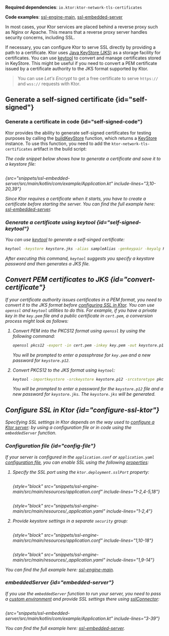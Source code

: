 [//]: # (title: SSL and certificates)

<show-structure for="chapter" depth="2"/>

<tldr>
<p>
<b>Required dependencies</b>: <code>io.ktor:ktor-network-tls-certificates</code>
</p>
<p>
<b>Code examples</b>: 
<a href="https://github.com/ktorio/ktor-documentation/tree/%ktor_version%/codeSnippets/snippets/ssl-engine-main">ssl-engine-main</a>, 
<a href="https://github.com/ktorio/ktor-documentation/tree/%ktor_version%/codeSnippets/snippets/ssl-embedded-server">ssl-embedded-server</a>
</p>
</tldr>

In most cases, your Ktor services are placed behind a reverse proxy such as Nginx or Apache. 
This means that a reverse proxy server handles security concerns, including SSL.

If necessary, you can configure Ktor to serve SSL directly by providing a path to a certificate.
Ktor uses [Java KeyStore (JKS)](https://docs.oracle.com/javase/8/docs/api/java/security/KeyStore.html) as a storage facility for certificates.
You can use [keytool](https://docs.oracle.com/javase/8/docs/technotes/tools/unix/keytool.html) to convert and manage certificates stored in KeyStore.
This might be useful if you need to convert a PEM certificate issued by a certificate authority to the JKS format supported by Ktor.

> You can use _Let's Encrypt_ to get a free certificate to serve `https://` and `wss://` requests with Ktor.

## Generate a self-signed certificate {id="self-signed"}
### Generate a certificate in code {id="self-signed-code"}

Ktor provides the ability to generate self-signed certificates for testing purposes by calling the [buildKeyStore](https://api.ktor.io/ktor-network/ktor-network-tls/ktor-network-tls-certificates/io.ktor.network.tls.certificates/build-key-store.html) function, which returns a [KeyStore](https://docs.oracle.com/en/java/javase/17/docs/api/java.base/java/security/KeyStore.html) instance. 
To use this function, you need to add the `ktor-network-tls-certificates` artifact in the build script:

<var name="artifact_name" value="ktor-network-tls-certificates"/>
<include from="lib.topic" element-id="add_ktor_artifact"/>

The code snippet below shows how to generate a certificate and save it to a keystore file:

```kotlin
```
{src="snippets/ssl-embedded-server/src/main/kotlin/com/example/Application.kt" include-lines="3,10-20,39"}

Since Ktor requires a certificate when it starts, you have to create a certificate before starting the server. 
You can find the full example here: [ssl-embedded-server](https://github.com/ktorio/ktor-documentation/tree/%ktor_version%/codeSnippets/snippets/ssl-embedded-server).

### Generate a certificate using keytool {id="self-signed-keytool"}

You can use [keytool](https://docs.oracle.com/javase/8/docs/technotes/tools/unix/keytool.html) to generate a self-singed certificate:

```Bash
keytool -keystore keystore.jks -alias sampleAlias -genkeypair -keyalg RSA -keysize 4096 -validity 3 -dname 'CN=localhost, OU=ktor, O=ktor, L=Unspecified, ST=Unspecified, C=US'
```

After executing this command, `keytool` suggests you specify a keystore password and then generates a JKS file.

## Convert PEM certificates to JKS {id="convert-certificate"}

If your certificate authority issues certificates in a PEM format, you need to convert it to the JKS format before [configuring SSL in Ktor](#configure-ssl-ktor).
You can use `openssl` and `keytool` utilities to do this. 
For example, if you have a private key in the `key.pem` file and a public certificate in `cert.pem`, a conversion process might look as follows:

1. Convert PEM into the PKCS12 format using `openssl` by using the following command:
   ```Bash
   openssl pkcs12 -export -in cert.pem -inkey key.pem -out keystore.p12 -name "sampleAlias"
   ```
   You will be prompted to enter a passphrase for `key.pem` and a new password for `keystore.p12`.

2. Convert PKCS12 to the JKS format using `keytool`:
   ```Bash
   keytool -importkeystore -srckeystore keystore.p12 -srcstoretype pkcs12 -destkeystore keystore.jks
   ```
   You will be prompted to enter a password for the `keystore.p12` file and a new password for `keystore.jks`.
   The `keystore.jks` will be generated.


## Configure SSL in Ktor {id="configure-ssl-ktor"}
Specifying SSL settings in Ktor depends on the way used to [configure a Ktor server](create_server.topic): by using a configuration file or in code using the `embeddedServer` function.

### Configuration file {id="config-file"}

If your server is configured in the `application.conf` or `application.yaml` [configuration file](Configuration-file.topic#configuration-file), you can enable SSL using the following [properties](Configuration-file.topic#predefined-properties):

1. Specify the SSL port using the `ktor.deployment.sslPort` property:

   <tabs group="config">
   <tab title="application.conf" group-key="hocon">
   
   ```shell
   ```
   {style="block" src="snippets/ssl-engine-main/src/main/resources/application.conf" include-lines="1-2,4-5,18"}
   
   </tab>
   <tab title="application.yaml" group-key="yaml">
   
   ```yaml
   ```
   {style="block" src="snippets/ssl-engine-main/src/main/resources/_application.yaml" include-lines="1-2,4"}
   
   </tab>
   </tabs>

2. Provide keystore settings in a separate `security` group:

   <tabs group="config">
   <tab title="application.conf" group-key="hocon">
   
   ```shell
   ```
   {style="block" src="snippets/ssl-engine-main/src/main/resources/application.conf" include-lines="1,10-18"}
   
   </tab>
   <tab title="application.yaml" group-key="yaml">
   
   ```yaml
   ```
   {style="block" src="snippets/ssl-engine-main/src/main/resources/_application.yaml" include-lines="1,9-14"}
   
   </tab>
   </tabs>


You can find the full example here: [ssl-engine-main](https://github.com/ktorio/ktor-documentation/tree/%ktor_version%/codeSnippets/snippets/ssl-engine-main).

### embeddedServer {id="embedded-server"}

If you use the `embeddedServer` function to run your server, you need to pass a [custom environment](Configuration-file.topic#embedded-custom) and provide SSL settings there using [sslConnector](https://api.ktor.io/ktor-server/ktor-server-host-common/io.ktor.server.engine/ssl-connector.html):
```kotlin
```
{src="snippets/ssl-embedded-server/src/main/kotlin/com/example/Application.kt" include-lines="3-39"}

You can find the full example here: [ssl-embedded-server](https://github.com/ktorio/ktor-documentation/tree/%ktor_version%/codeSnippets/snippets/ssl-embedded-server).

